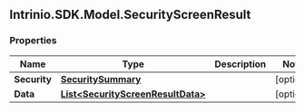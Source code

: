## Intrinio.SDK.Model.SecurityScreenResult
### Properties

Name | Type | Description | Notes
------------ | ------------- | ------------- | -------------
**Security** | [**SecuritySummary**](SecuritySummary.md) |  | [optional] 
**Data** | [**List&lt;SecurityScreenResultData&gt;**](SecurityScreenResultData.md) |  | [optional] 

